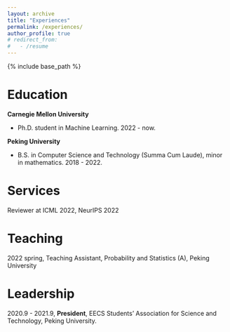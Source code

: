 ```yaml
---
layout: archive
title: "Experiences"
permalink: /experiences/
author_profile: true
# redirect_from:
#   - /resume
---
```


{% include base_path %}


Education
=====
**Carnegie Mellon University**
* Ph.D. student in Machine Learning. 2022 - now.

**Peking University**
* B.S. in Computer Science and Technology (Summa Cum Laude), minor in mathematics. 2018 - 2022.


Services
=====
Reviewer at ICML 2022, NeurIPS 2022

Teaching
=====
2022 spring, Teaching Assistant, Probability and Statistics (A), Peking University

Leadership
=====
2020.9 - 2021.9, **President**, EECS Students’ Association for Science and Technology, Peking University.

